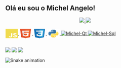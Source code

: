 ## Olá eu sou o Michel Angelo!
<div align="center">
  <a href="https://github.com/mangelo740">
  <img height="180em" src="https://github-readme-stats.vercel.app/api?username=mangelo740&show_icons=true&theme=dark&include_all_commits=true&count_private=true"/>
  <img height="180em" src="https://github-readme-stats.vercel.app/api/top-langs/?username=mangelo740&layout=compact&langs_count=7&theme=dark"/>
</div>
<div style="display: inline_block"><br>
  <img align="center" alt="Michel-Js" height="30" width="40" src="https://raw.githubusercontent.com/devicons/devicon/master/icons/javascript/javascript-plain.svg">
  <img align="center" alt="Michel-HTML" height="30" width="40" src="https://raw.githubusercontent.com/devicons/devicon/master/icons/html5/html5-original.svg">
  <img align="center" alt="Michel-CSS" height="30" width="40" src="https://raw.githubusercontent.com/devicons/devicon/master/icons/css3/css3-original.svg">
  <img align="center" alt="Michel-Python" height="30" width="40" src="https://raw.githubusercontent.com/devicons/devicon/master/icons/python/python-original.svg">
  <img align="center" alt="Michel-Qt" height="30" width="40" src="https://cdn.jsdelivr.net/gh/devicons/devicon/icons/qt/qt-original.svg">
  <img align="center" alt="Michel-Sql" height="30" width="40" src="https://cdn.jsdelivr.net/gh/devicons/devicon/icons/microsoftsqlserver/microsoftsqlserver-plain.svg">


  
  ##
 
<div> 
  <a href="https://instagram.com/michel.angelo36" target="_blank"><img src="https://img.shields.io/badge/-Instagram-%23E4405F?style=for-the-badge&logo=instagram&logoColor=white" target="_blank"></a>
  <a href = "mailto:mangelo740@gmail.com"><img src="https://img.shields.io/badge/-Gmail-%23333?style=for-the-badge&logo=gmail&logoColor=white" target="_blank"></a>
  <a href="https://www.linkedin.com/in/michel-angelo/" target="_blank"><img src="https://img.shields.io/badge/-LinkedIn-%230077B5?style=for-the-badge&logo=linkedin&logoColor=white" target="_blank"></a> 
 
  ![Snake animation](https://github.com/mangelo740/mangelo740/blob/output/github-contribution-grid-snake.svg)

</div>
